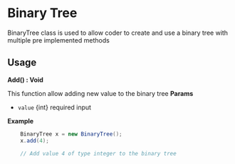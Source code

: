 # Binary Tree
BinaryTree class is used to allow coder to create and use a binary tree with multiple pre implemented methods

## Usage
**Add() : Void**

This function allow adding new value to the binary tree
**Params**
- ```value``` {int} required input  

**Example**
```java
    BinaryTree x = new BinaryTree();
    x.add(4);
    
    // Add value 4 of type integer to the binary tree
```
